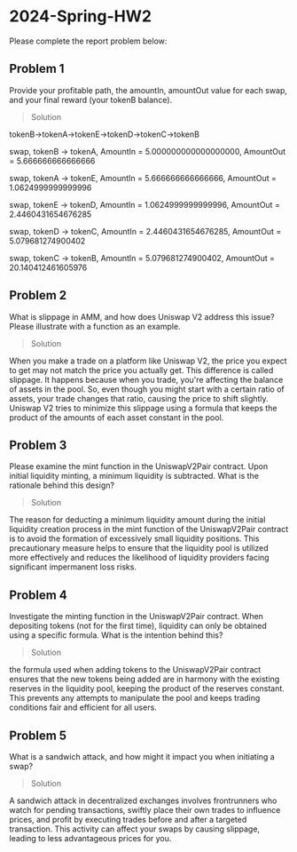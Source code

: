 # 2024-Spring-HW2

Please complete the report problem below:

## Problem 1
Provide your profitable path, the amountIn, amountOut value for each swap, and your final reward (your tokenB balance).

> Solution
> 
tokenB->tokenA->tokenE->tokenD->tokenC->tokenB

swap, tokenB -> tokenA, AmountIn = 5.000000000000000000, AmountOut =  5.666666666666666  

swap, tokenA -> tokenE, AmountIn = 5.666666666666666, AmountOut =  1.0624999999999996

swap, tokenE -> tokenD, AmountIn = 1.0624999999999996, AmountOut =  2.4460431654676285

swap, tokenD -> tokenC, AmountIn = 2.4460431654676285, AmountOut = 5.079681274900402

swap, tokenC -> tokenB, AmountIn = 5.079681274900402, AmountOut = 20.140412461605976 

## Problem 2
What is slippage in AMM, and how does Uniswap V2 address this issue? Please illustrate with a function as an example.

> Solution

 When you make a trade on a platform like Uniswap V2, the price you expect to get may not match the price you actually get. This difference is called slippage. It happens because when you trade, you're affecting the balance of assets in the pool. So, even though you might start with a certain ratio of assets, your trade changes that ratio, causing the price to shift slightly. Uniswap V2 tries to minimize this slippage using a formula that keeps the product of the amounts of each asset constant in the pool.

## Problem 3
Please examine the mint function in the UniswapV2Pair contract. Upon initial liquidity minting, a minimum liquidity is subtracted. What is the rationale behind this design?

> Solution

The reason for deducting a minimum liquidity amount during the initial liquidity creation process in the mint function of the UniswapV2Pair contract is to avoid the formation of excessively small liquidity positions. This precautionary measure helps to ensure that the liquidity pool is utilized more effectively and reduces the likelihood of liquidity providers facing significant impermanent loss risks.

## Problem 4
Investigate the minting function in the UniswapV2Pair contract. When depositing tokens (not for the first time), liquidity can only be obtained using a specific formula. What is the intention behind this?

> Solution

the formula used when adding tokens to the UniswapV2Pair contract ensures that the new tokens being added are in harmony with the existing reserves in the liquidity pool, keeping the product of the reserves constant. This prevents any attempts to manipulate the pool and keeps trading conditions fair and efficient for all users.

## Problem 5
What is a sandwich attack, and how might it impact you when initiating a swap?

> Solution

A sandwich attack in decentralized exchanges involves frontrunners who watch for pending transactions, swiftly place their own trades to influence prices, and profit by executing trades before and after a targeted transaction. This activity can affect your swaps by causing slippage, leading to less advantageous prices for you.

